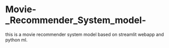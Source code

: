 # Movie-_Recommender_System_model-
this is a movie recommender system model based on streamlit webapp and python ml.
